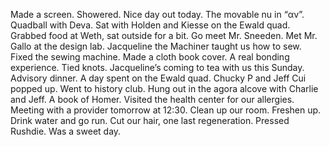 Made a screen. Showered. Nice day out today. The movable nu in “αν”. Quadball with Deva. Sat with Holden and Kiesse on the Ewald quad. Grabbed food at Weth, sat outside for a bit. Go meet Mr. Sneeden. Met Mr. Gallo at the design lab. Jacqueline the Machiner taught us how to sew. Fixed the sewing machine. Made a cloth book cover. A real bonding experience. Tied knots. Jacqueline’s coming to tea with us this Sunday. Advisory dinner. A day spent on the Ewald quad. Chucky P and Jeff Cui popped up. Went to history club. Hung out in the agora alcove with Charlie and Jeff. A book of Homer. Visited the health center for our allergies. Meeting with a provider tomorrow at 12:30. Clean up our room. Freshen up. Drink water and go run. Cut our hair, one last regeneration. Pressed Rushdie. Was a sweet day.
